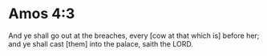 # Amos 4:3

And ye shall go out at the breaches, every [cow at that which is] before her; and ye shall cast [them] into the palace, saith the LORD.